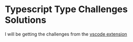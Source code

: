# Typescript Type Challenges Solutions

I will be getting the challenges from the [vscode extension](https://marketplace.visualstudio.com/items?itemName=YRM.type-challenges)
